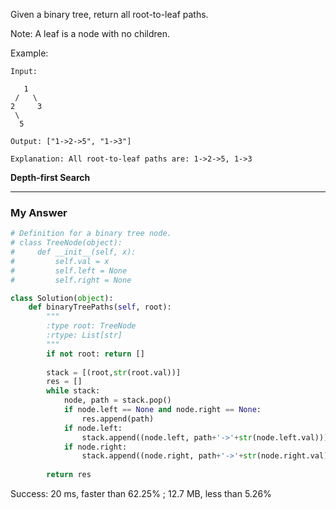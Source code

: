 Given a binary tree, return all root-to-leaf paths.

Note: A leaf is a node with no children.

Example:
```
Input:

   1
 /   \
2     3
 \
  5

Output: ["1->2->5", "1->3"]

Explanation: All root-to-leaf paths are: 1->2->5, 1->3
```
**Depth-first Search**

---
### My Answer
```python
# Definition for a binary tree node.
# class TreeNode(object):
#     def __init__(self, x):
#         self.val = x
#         self.left = None
#         self.right = None

class Solution(object):
    def binaryTreePaths(self, root):
        """
        :type root: TreeNode
        :rtype: List[str]
        """
        if not root: return []
        
        stack = [(root,str(root.val))]
        res = []
        while stack:
            node, path = stack.pop()
            if node.left == None and node.right == None:
                res.append(path)
            if node.left:
                stack.append((node.left, path+'->'+str(node.left.val)))
            if node.right:
                stack.append((node.right, path+'->'+str(node.right.val)))
                
        return res
```        
Success: 20 ms, faster than 62.25% ; 12.7 MB, less than 5.26% 
